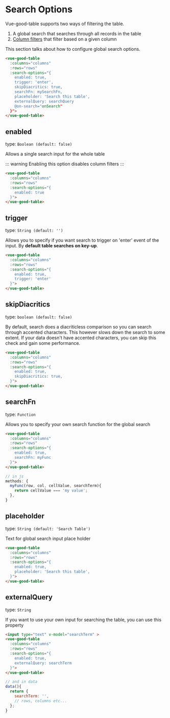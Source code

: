 # Search Options

Vue-good-table supports two ways of filtering the table. 
1. A global search that searches through all records in the table
1. [Column filters](/guide/configuration/column-filter-options.md) that filter based on a given column

This section talks about how to configure global search options.

```html
<vue-good-table
  :columns="columns"
  :rows="rows"
  :search-options="{
    enabled: true,
    trigger: 'enter',
    skipDiacritics: true,
    searchFn: mySearchFn,
    placeholder: 'Search this table',
    externalQuery: searchQuery
    @on-search="onSearch"
  }">
</vue-good-table>
```

## enabled

type: `Boolean (default: false)`


Allows a single search input for the whole table 

::: warning
Enabling this option disables column filters
:::
```html
<vue-good-table
  :columns="columns"
  :rows="rows"
  :search-options="{
    enabled: true
  }">
</vue-good-table>
```
<search-demo />

## trigger

type: `String (default: '')`

Allows you to specify if you want search to trigger on 'enter' event of the input. By **default table searches on key-up**. 

```html
<vue-good-table
  :columns="columns"
  :rows="rows"
  :search-options="{
    enabled: true,
    trigger: 'enter'
  }">
</vue-good-table>
```
<search-demo trigger="enter" />

## skipDiacritics

type: `boolean (default: false)`

By default, search does a diacriticless comparison so you can search through accented characters. This however slows down the search to some extent. If your data doesn't have accented characters, you can skip this check and gain some performance. 

```html
<vue-good-table
  :columns="columns"
  :rows="rows"
  :search-options="{
    enabled: true,
    skipDiacritics: true,
  }">
</vue-good-table>
```

## searchFn

type: `Function`

Allows you to specify your own search function for the global search

```html
<vue-good-table
  :columns="columns"
  :rows="rows"
  :search-options="{
    enabled: true,
    searchFn: myFunc
  }">
</vue-good-table>
```
```javascript
// in js
methods: {
  myFunc(row, col, cellValue, searchTerm){
    return cellValue === 'my value';
  },
}
```

## placeholder

type: `String (default: 'Search Table')`

Text for global search input place holder
```html
<vue-good-table
  :columns="columns"
  :rows="rows"
  :search-options="{
    enabled: true,
    placeholder: 'Search this table',
  }">
</vue-good-table>
```

## externalQuery

type: `String`


If you want to use your own input for searching the table, you can use this property

```html
<input type="text" v-model="searchTerm" >
<vue-good-table
  :columns="columns"
  :rows="rows"
  :search-options="{
    enabled: true,
    externalQuery: searchTerm
  }">
</vue-good-table>
```
```javascript
// and in data
data(){
  return {
    searchTerm: '',
    // rows, columns etc...
  };
}
```
<external-query />
